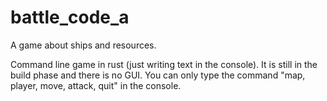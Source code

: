 # battle_code_a

A game about ships and resources.

Command line game in rust (just writing text in the console). 
It is still in the build phase and there is no GUI. 
You can only type the command "map, player, move, attack, quit" in the console.

